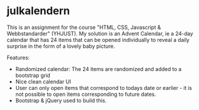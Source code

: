 # julkalendern
This is an assignment for the course "HTML, CSS, Javascript & Webbstandarder" (YHJUST).
My solution is an Advent Calendar, ie a 24-day calendar that has 24 items that can be opened individually to reveal a daily surprise in the form of a lovely baby picture. 

Features:
- Randomized calendar: The 24 items are randomized and added to a bootstrap grid
- Nice clean calendar UI
- User can only open items that correspond to todays date or earlier - it is not possible to open items corresponding to future dates.
- Bootstrap & jQuery used to build this. 
